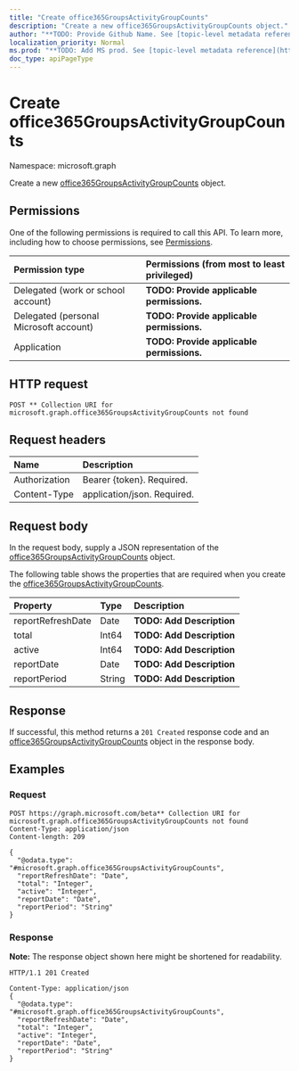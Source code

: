 ```yaml
---
title: "Create office365GroupsActivityGroupCounts"
description: "Create a new office365GroupsActivityGroupCounts object."
author: "**TODO: Provide Github Name. See [topic-level metadata reference](https://msgo.azurewebsites.net/add/document/guidelines/metadata.html#topic-level-metadata)**"
localization_priority: Normal
ms.prod: "**TODO: Add MS prod. See [topic-level metadata reference](https://msgo.azurewebsites.net/add/document/guidelines/metadata.html#topic-level-metadata)**"
doc_type: apiPageType
---
```


# Create office365GroupsActivityGroupCounts
Namespace: microsoft.graph

Create a new [office365GroupsActivityGroupCounts](../resources/office365groupsactivitygroupcounts.md) object.

## Permissions
One of the following permissions is required to call this API. To learn more, including how to choose permissions, see [Permissions](/graph/permissions-reference).

|Permission type|Permissions (from most to least privileged)|
|:---|:---|
|Delegated (work or school account)|**TODO: Provide applicable permissions.**|
|Delegated (personal Microsoft account)|**TODO: Provide applicable permissions.**|
|Application|**TODO: Provide applicable permissions.**|

## HTTP request

<!-- {
  "blockType": "ignored"
}
-->
``` http
POST ** Collection URI for microsoft.graph.office365GroupsActivityGroupCounts not found
```

## Request headers
|Name|Description|
|:---|:---|
|Authorization|Bearer {token}. Required.|
|Content-Type|application/json. Required.|

## Request body
In the request body, supply a JSON representation of the [office365GroupsActivityGroupCounts](../resources/office365groupsactivitygroupcounts.md) object.

The following table shows the properties that are required when you create the [office365GroupsActivityGroupCounts](../resources/office365groupsactivitygroupcounts.md).

|Property|Type|Description|
|:---|:---|:---|
|reportRefreshDate|Date|**TODO: Add Description**|
|total|Int64|**TODO: Add Description**|
|active|Int64|**TODO: Add Description**|
|reportDate|Date|**TODO: Add Description**|
|reportPeriod|String|**TODO: Add Description**|



## Response

If successful, this method returns a `201 Created` response code and an [office365GroupsActivityGroupCounts](../resources/office365groupsactivitygroupcounts.md) object in the response body.

## Examples

### Request
<!-- {
  "blockType": "request",
  "name": "create_office365groupsactivitygroupcounts_from_"
}
-->
``` http
POST https://graph.microsoft.com/beta** Collection URI for microsoft.graph.office365GroupsActivityGroupCounts not found
Content-Type: application/json
Content-length: 209

{
  "@odata.type": "#microsoft.graph.office365GroupsActivityGroupCounts",
  "reportRefreshDate": "Date",
  "total": "Integer",
  "active": "Integer",
  "reportDate": "Date",
  "reportPeriod": "String"
}
```


### Response
**Note:** The response object shown here might be shortened for readability.
<!-- {
  "blockType": "response",
  "truncated": true,
  "@odata.type": "microsoft.graph.office365GroupsActivityGroupCounts"
}
-->
``` http
HTTP/1.1 201 Created

Content-Type: application/json
{
  "@odata.type": "#microsoft.graph.office365GroupsActivityGroupCounts",
  "reportRefreshDate": "Date",
  "total": "Integer",
  "active": "Integer",
  "reportDate": "Date",
  "reportPeriod": "String"
}
```

